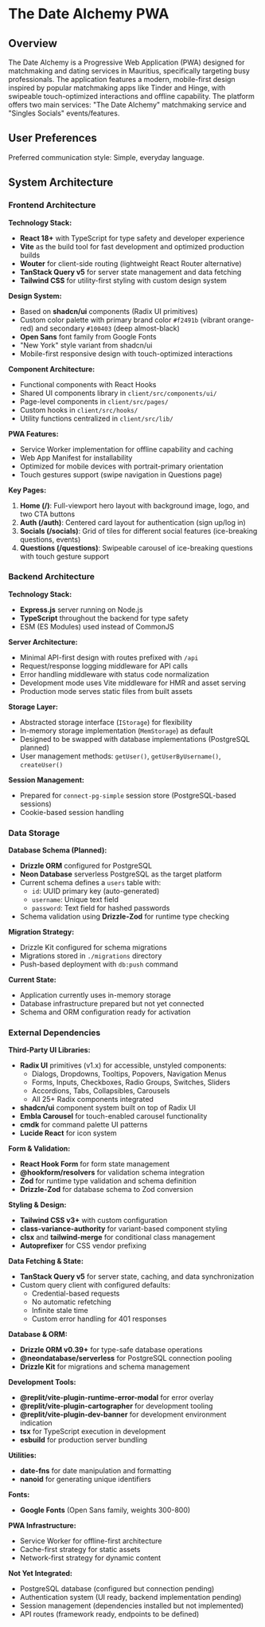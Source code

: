 # The Date Alchemy PWA

## Overview

The Date Alchemy is a Progressive Web Application (PWA) designed for matchmaking and dating services in Mauritius, specifically targeting busy professionals. The application features a modern, mobile-first design inspired by popular matchmaking apps like Tinder and Hinge, with swipeable touch-optimized interactions and offline capability. The platform offers two main services: "The Date Alchemy" matchmaking service and "Singles Socials" events/features.

## User Preferences

Preferred communication style: Simple, everyday language.

## System Architecture

### Frontend Architecture

**Technology Stack:**
- **React 18+** with TypeScript for type safety and developer experience
- **Vite** as the build tool for fast development and optimized production builds
- **Wouter** for client-side routing (lightweight React Router alternative)
- **TanStack Query v5** for server state management and data fetching
- **Tailwind CSS** for utility-first styling with custom design system

**Design System:**
- Based on **shadcn/ui** components (Radix UI primitives)
- Custom color palette with primary brand color `#f2491b` (vibrant orange-red) and secondary `#100403` (deep almost-black)
- **Open Sans** font family from Google Fonts
- "New York" style variant from shadcn/ui
- Mobile-first responsive design with touch-optimized interactions

**Component Architecture:**
- Functional components with React Hooks
- Shared UI components library in `client/src/components/ui/`
- Page-level components in `client/src/pages/`
- Custom hooks in `client/src/hooks/`
- Utility functions centralized in `client/src/lib/`

**PWA Features:**
- Service Worker implementation for offline capability and caching
- Web App Manifest for installability
- Optimized for mobile devices with portrait-primary orientation
- Touch gestures support (swipe navigation in Questions page)

**Key Pages:**
1. **Home (/)**: Full-viewport hero layout with background image, logo, and two CTA buttons
2. **Auth (/auth)**: Centered card layout for authentication (sign up/log in)
3. **Socials (/socials)**: Grid of tiles for different social features (ice-breaking questions, events)
4. **Questions (/questions)**: Swipeable carousel of ice-breaking questions with touch gesture support

### Backend Architecture

**Technology Stack:**
- **Express.js** server running on Node.js
- **TypeScript** throughout the backend for type safety
- ESM (ES Modules) used instead of CommonJS

**Server Architecture:**
- Minimal API-first design with routes prefixed with `/api`
- Request/response logging middleware for API calls
- Error handling middleware with status code normalization
- Development mode uses Vite middleware for HMR and asset serving
- Production mode serves static files from built assets

**Storage Layer:**
- Abstracted storage interface (`IStorage`) for flexibility
- In-memory storage implementation (`MemStorage`) as default
- Designed to be swapped with database implementations (PostgreSQL planned)
- User management methods: `getUser()`, `getUserByUsername()`, `createUser()`

**Session Management:**
- Prepared for `connect-pg-simple` session store (PostgreSQL-based sessions)
- Cookie-based session handling

### Data Storage

**Database Schema (Planned):**
- **Drizzle ORM** configured for PostgreSQL
- **Neon Database** serverless PostgreSQL as the target platform
- Current schema defines a `users` table with:
  - `id`: UUID primary key (auto-generated)
  - `username`: Unique text field
  - `password`: Text field for hashed passwords
- Schema validation using **Drizzle-Zod** for runtime type checking

**Migration Strategy:**
- Drizzle Kit configured for schema migrations
- Migrations stored in `./migrations` directory
- Push-based deployment with `db:push` command

**Current State:**
- Application currently uses in-memory storage
- Database infrastructure prepared but not yet connected
- Schema and ORM configuration ready for activation

### External Dependencies

**Third-Party UI Libraries:**
- **Radix UI** primitives (v1.x) for accessible, unstyled components:
  - Dialogs, Dropdowns, Tooltips, Popovers, Navigation Menus
  - Forms, Inputs, Checkboxes, Radio Groups, Switches, Sliders
  - Accordions, Tabs, Collapsibles, Carousels
  - All 25+ Radix components integrated
- **shadcn/ui** component system built on top of Radix UI
- **Embla Carousel** for touch-enabled carousel functionality
- **cmdk** for command palette UI patterns
- **Lucide React** for icon system

**Form & Validation:**
- **React Hook Form** for form state management
- **@hookform/resolvers** for validation schema integration
- **Zod** for runtime type validation and schema definition
- **Drizzle-Zod** for database schema to Zod conversion

**Styling & Design:**
- **Tailwind CSS v3+** with custom configuration
- **class-variance-authority** for variant-based component styling
- **clsx** and **tailwind-merge** for conditional class management
- **Autoprefixer** for CSS vendor prefixing

**Data Fetching & State:**
- **TanStack Query v5** for server state, caching, and data synchronization
- Custom query client with configured defaults:
  - Credential-based requests
  - No automatic refetching
  - Infinite stale time
  - Custom error handling for 401 responses

**Database & ORM:**
- **Drizzle ORM v0.39+** for type-safe database operations
- **@neondatabase/serverless** for PostgreSQL connection pooling
- **Drizzle Kit** for migrations and schema management

**Development Tools:**
- **@replit/vite-plugin-runtime-error-modal** for error overlay
- **@replit/vite-plugin-cartographer** for development tooling
- **@replit/vite-plugin-dev-banner** for development environment indication
- **tsx** for TypeScript execution in development
- **esbuild** for production server bundling

**Utilities:**
- **date-fns** for date manipulation and formatting
- **nanoid** for generating unique identifiers

**Fonts:**
- **Google Fonts** (Open Sans family, weights 300-800)

**PWA Infrastructure:**
- Service Worker for offline-first architecture
- Cache-first strategy for static assets
- Network-first strategy for dynamic content

**Not Yet Integrated:**
- PostgreSQL database (configured but connection pending)
- Authentication system (UI ready, backend implementation pending)
- Session management (dependencies installed but not implemented)
- API routes (framework ready, endpoints to be defined)